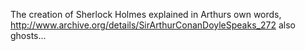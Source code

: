 The creation of Sherlock Holmes explained in Arthurs own words, http://www.archive.org/details/SirArthurConanDoyleSpeaks_272 also ghosts...